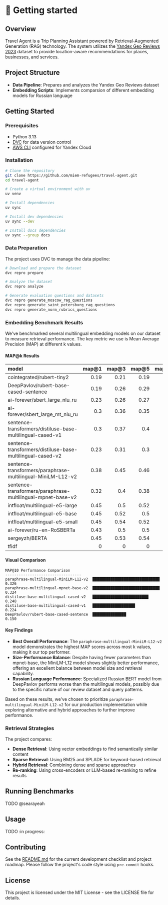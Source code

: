 # 🚀 Getting started

## Overview

Travel Agent is a Trip Planning Assistant powered by Retrieval-Augmented Generation (RAG) technology. The system utilizes the [Yandex Geo Reviews 2023](https://github.com/yandex/geo-reviews-dataset-2023) dataset to provide location-aware recommendations for places, businesses, and services.

## Project Structure

- **Data Pipeline**: Prepares and analyzes the Yandex Geo Reviews dataset
- **Embedding Scripts**: Implements comparsion of different embedding models for Russian language

## Getting Started

### Prerequisites

- Python 3.13
- [DVC](https://dvc.org/doc/install) for data version control
- [AWS CLI](https://yandex.cloud/ru/docs/storage/tools/aws-cli) configured for Yandex Cloud

### Installation

```bash
# Clone the repository
git clone https://github.com/miem-refugees/travel-agent.git
cd travel-agent

# Create a virtual environment with uv
uv venv

# Install dependencies
uv sync

# Install dev dependencies
uv sync --dev

# Install docs dependencies
uv sync --group docs
```

### Data Preparation

The project uses DVC to manage the data pipeline:

```bash
# Download and prepare the dataset
dvc repro prepare

# Analyze the dataset
dvc repro analyze

# Generate evaluation questions and datasets
dvc repro generate_moscow_rag_questions
dvc repro generate_saint_petersburg_rag_questions
dvc repro generate_norm_rubrics_questions
```

### Embedding Benchmark Results

We've benchmarked several multilingual embedding models on our dataset to measure retrieval performance. The key metric we use is Mean Average Precision (MAP) at different k values.

#### MAP@k Results

| model                                                       | map@1 | map@3 | map@5 | map@10 | map@20 | embedding_duration_sec | benchmark_duration_sec | total_duration_sec |
| :---------------------------------------------------------- | ----: | ----: | ----: | -----: | -----: | ---------------------: | ---------------------: | -----------------: |
| cointegrated/rubert-tiny2                                   |  0.19 |  0.21 |  0.19 |   0.18 |   0.16 |                  16.09 |                  11.24 |              27.32 |
| DeepPavlov/rubert-base-cased-sentence                       |  0.19 |  0.26 |  0.29 |   0.29 |   0.26 |                 207.21 |                  24.82 |             232.03 |
| ai-forever/sbert_large_nlu_ru                               |  0.23 |  0.26 |  0.27 |   0.27 |   0.24 |                 674.55 |                  32.81 |             707.37 |
| ai-forever/sbert_large_mt_nlu_ru                            |   0.3 |  0.36 |  0.35 |   0.34 |   0.31 |                 675.73 |                  33.34 |             709.07 |
| sentence-transformers/distiluse-base-multilingual-cased-v1  |   0.3 |  0.37 |   0.4 |   0.36 |   0.35 |                 123.22 |                   17.4 |             140.62 |
| sentence-transformers/distiluse-base-multilingual-cased-v2  |  0.23 |  0.31 |   0.3 |    0.3 |   0.28 |                 124.14 |                  17.38 |             141.52 |
| sentence-transformers/paraphrase-multilingual-MiniLM-L12-v2 |  0.38 |  0.45 |  0.46 |   0.42 |   0.39 |                   68.9 |                  14.62 |              83.52 |
| sentence-transformers/paraphrase-multilingual-mpnet-base-v2 |  0.32 |   0.4 |  0.38 |   0.37 |   0.36 |                 220.55 |                  25.11 |             245.67 |
| intfloat/multilingual-e5-large                              |  0.45 |   0.5 |  0.52 |   0.49 |   0.46 |                    857 |                  33.62 |             890.62 |
| intfloat/multilingual-e5-base                               |  0.45 |  0.52 |   0.5 |   0.49 |   0.45 |                 251.67 |                  24.92 |             276.59 |
| intfloat/multilingual-e5-small                              |  0.45 |  0.54 |  0.52 |   0.49 |   0.45 |                  80.22 |                  14.37 |              94.59 |
| ai-forever/ru-en-RoSBERTa                                   |  0.43 |   0.5 |   0.5 |   0.47 |   0.45 |                  778.2 |                  33.57 |             811.77 |
| sergeyzh/BERTA                                              |  0.45 |  0.53 |  0.54 |   0.52 |   0.48 |                  244.3 |                  25.45 |             269.75 |
| tfidf                                                       |     0 |     0 |     0 |      0 |      0 |                   0.31 |                1067.18 |             1067.5 |

#### Visual Comparison

```
MAP@10 Performance Comparison
----------------------------------
paraphrase-multilingual-MiniLM-L12-v2  ██████████████████████████████  0.326
paraphrase-multilingual-mpnet-base-v2  ██████████████████████████████  0.324
distiluse-base-multilingual-cased-v2   █████████████████████████       0.248
distiluse-base-multilingual-cased-v1   ███████████████████             0.224
DeepPavlov/rubert-base-cased-sentence  ███████████████                 0.150
```

#### Key Findings

- **Best Overall Performance**: The `paraphrase-multilingual-MiniLM-L12-v2` model demonstrates the highest MAP scores across most k values, making it our top performer.
- **Size-Performance Balance**: Despite having fewer parameters than mpnet-base, the MiniLM-L12 model shows slightly better performance, offering an excellent balance between model size and retrieval capability.
- **Russian Language Performance**: Specialized Russian BERT model from DeepPavlov performs worse than the multilingual models, possibly due to the specific nature of our review dataset and query patterns.

Based on these results, we've chosen to prioritize `paraphrase-multilingual-MiniLM-L12-v2` for our production implementation while exploring alternative and hybrid approaches to further improve performance.

### Retrieval Strategies

The project compares:

- **Dense Retrieval**: Using vector embeddings to find semantically similar content
- **Sparse Retrieval**: Using BM25 and SPLADE for keyword-based retrieval
- **Hybrid Retrieval**: Combining dense and sparse approaches
- **Re-ranking**: Using cross-encoders or LLM-based re-ranking to refine results

## Running Benchmarks

TODO @searayeah

## Usage

TODO :in progress:

## Contributing

See the [README.md](README.md) for the current development checklist and project roadmap. Please follow the project's code style using `pre-commit` hooks.

## License

This project is licensed under the MIT License - see the LICENSE file for details.
